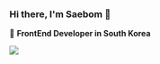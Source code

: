 ### Hi there, I'm Saebom 👋

🚀 **FrontEnd Developer in South Korea**

<a href="https://velog.io/@kirin" ><img src="blog.png"/></a>
